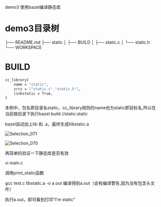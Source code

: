 demo3 使用bazel编译静态库

# demo3目录树

├── README.md
├── static
│   ├── BUILD
│   ├── static.c
│   └── static.h
└── WORKSPACE

# BUILD

```bash
cc_library(
    name = "static",
    srcs = ["static.c","static.h"],
    linkstatic = True,
)
```



本例中，包名即目录名static，cc_library规则的name也为static即目标名,所以在当前根目录下执行bazel build //static:static

bazel自动加上lib 和 .a，最终生成liibstatic.a

![Selection_071](/home/frank/Pictures/Selection_071.png)

![Selection_070](/home/frank/Pictures/Selection_070.png)

再简单的验证一下静态库是否有效

vi main.c

调用print_static函数

gcc test.c libstatic.a -o a.out 编译得到a.out（会有编译警告,因为没有包含头文件）

执行a.out，即可看到打印"I'm static"

